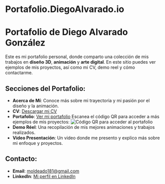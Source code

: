 # Portafolio.DiegoAlvarado.io
# Portafolio de Diego Alvarado González

Este es mi portafolio personal, donde comparto una colección de mis trabajos en **diseño 3D**, **animación** y **arte digital**. En este sitio puedes ver ejemplos de mis proyectos, así como mi CV, demo reel y cómo contactarme.

## Secciones del Portafolio:

- **Acerca de Mí**: Conoce más sobre mi trayectoria y mi pasión por el diseño y la animación.
- **CV**: [Descargar mi CV](https://github.com/tu-usuario/tu-repositorio/raw/main/cv.pdf)
- **Portafolio**: [Ver mi portafolio](https://enlace-a-tu-portafolio.com)
  Escanea el código QR para acceder a más ejemplos de mis proyectos:
  ![Código QR para acceder al portafolio](https://github.com/tu-usuario/tu-repositorio/raw/main/qr.png)
- **Demo Réel**: Una recopilación de mis mejores animaciones y trabajos realizados.
- **Vídeo Presentación**: Un video donde me presento y explico más sobre mi enfoque y proyectos.

## Contacto:

- **Email**: [moldeado181@gmail.com](mailto:moldeado181@gmail.com)
- **LinkedIn**: [Mi perfil en LinkedIn](https://www.linkedin.com/in/diego-alvarado-72b0922ab?utm_source=share&utm_campaign=share_via&utm_content=profile&utm_medium=android_app)
